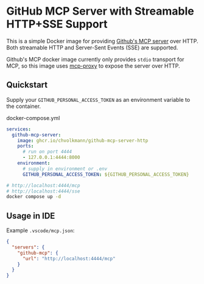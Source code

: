 # GitHub MCP Server with Streamable HTTP+SSE Support

This is a simple Docker image for providing [Github's MCP server](https://github.com/github/github-mcp-server) over HTTP. Both streamable HTTP and Server-Sent Events (SSE) are supported.

Github's MCP docker image currently only provides `stdio` transport for MCP, so this image uses [mcp-proxy](https://github.com/sparfenyuk/mcp-proxy) to expose the server over HTTP.

## Quickstart
Supply your `GITHUB_PERSONAL_ACCESS_TOKEN` as an environment variable to the container. 

docker-compose.yml
```yaml
services:
  github-mcp-server:
    image: ghcr.io/chvolkmann/github-mcp-server-http
    ports:
      # run on port 4444
      - 127.0.0.1:4444:8000
    environment:
      # supply in environment or .env
      GITHUB_PERSONAL_ACCESS_TOKEN: ${GITHUB_PERSONAL_ACCESS_TOKEN}
```

```bash
# http://localhost:4444/mcp
# http://localhost:4444/sse
docker compose up -d
```

## Usage in IDE
Example `.vscode/mcp.json`:
```json
{
  "servers": {
    "github-mcp": {
      "url": "http://localhost:4444/mcp"
    }
  }
}
```
